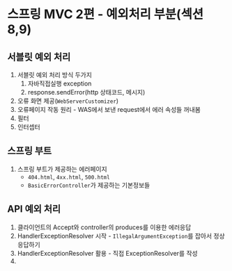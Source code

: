 # 스프링 MVC 2편 - 예외처리 부분(섹션 8,9)

## 서블릿 예외 처리
1. 서블릿 예외 처리 방식 두가지
   1. 자바직접실행 exception
   2. response.sendError(http 상태코드, 메시지)
2. 오류 화면 제공(`WebServerCustomizer`)
3. 오류페이지 작동 원리 - WAS에서 보낸 request에서 에러 속성들 꺼내봄
4. 필터
5. 인터셉터

## 스프링 부트

1. 스프링 부트가 제공하는 에러페이지
   - `404.html`, `4xx.html`, `500.html`
   - `BasicErrorController`가 제공하는 기본정보들

## API 예외 처리
1. 클라이언트의 Accept와 controller의 produces를 이용한 에러응답
2. HandlerExceptionResolver 시작 - `IllegalArgumentException`를 잡아서 정상응답하기
3. HandlerExceptionResolver 활용 - 직접 ExceptionResolver를 작성
4. 